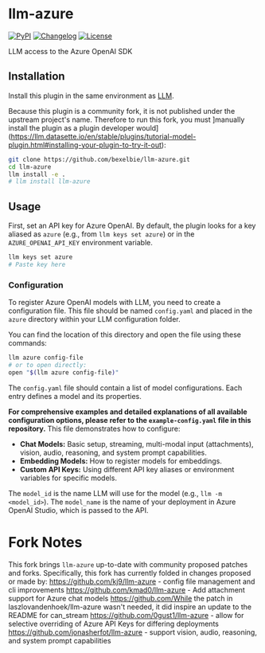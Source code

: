 # llm-azure

[![PyPI](https://img.shields.io/pypi/v/llm-azure.svg)](https://pypi.org/project/llm-azure/)
[![Changelog](https://img.shields.io/github/v/release/fabge/llm-azure?include_prereleases&label=changelog)](https://github.com/fabge/llm-azure/releases)
[![License](https://img.shields.io/badge/license-Apache%202.0-blue.svg)](https://github.com/fabge/llm-azure/blob/main/LICENSE)

LLM access to the Azure OpenAI SDK

## Installation

Install this plugin in the same environment as [LLM](https://llm.datasette.io/).

Because this plugin is a community fork, it is not published under the upstream project's name.  Therefore to run this fork, you must ]manually install the plugin as a plugin developer would](https://llm.datasette.io/en/stable/plugins/tutorial-model-plugin.html#installing-your-plugin-to-try-it-out):


```bash
git clone https://github.com/bexelbie/llm-azure.git
cd llm-azure
llm install -e .
# llm install llm-azure
```

## Usage

First, set an API key for Azure OpenAI. By default, the plugin looks for a key aliased as `azure` (e.g., from `llm keys set azure`) or in the `AZURE_OPENAI_API_KEY` environment variable.

```bash
llm keys set azure
# Paste key here
```

### Configuration

To register Azure OpenAI models with LLM, you need to create a configuration file. This file should be named `config.yaml` and placed in the `azure` directory within your LLM configuration folder.

You can find the location of this directory and open the file using these commands:

```bash
llm azure config-file
# or to open directly:
open "$(llm azure config-file)"
```

The `config.yaml` file should contain a list of model configurations. Each entry defines a model and its properties.

**For comprehensive examples and detailed explanations of all available configuration options, please refer to the `example-config.yaml` file in this repository.** This file demonstrates how to configure:

*   **Chat Models:** Basic setup, streaming, multi-modal input (attachments), vision, audio, reasoning, and system prompt capabilities.
*   **Embedding Models:** How to register models for embeddings.
*   **Custom API Keys:** Using different API key aliases or environment variables for specific models.

The `model_id` is the name LLM will use for the model (e.g., `llm -m <model_id>`). The `model_name` is the name of your deployment in Azure OpenAI Studio, which is passed to the API.

# Fork Notes

This fork brings `llm-azure` up-to-date with community proposed patches and forks. Specifically, this fork has currently folded in changes proposed or made by:
https://github.com/kj9/llm-azure - config file management and cli improvements
https://github.com/kmad0/llm-azure - Add attachment support for Azure chat models
https://github.com/While the patch in laszlovandenhoek/llm-azure wasn't needed, it did inspire an update to the README for can_stream
https://github.com/0gust1/llm-azure - allow for selective overriding of Azure API Keys for differing deployments
https://github.com/jonasherfot/llm-azure - support vision, audio, reasoning, and system prompt capabilities
